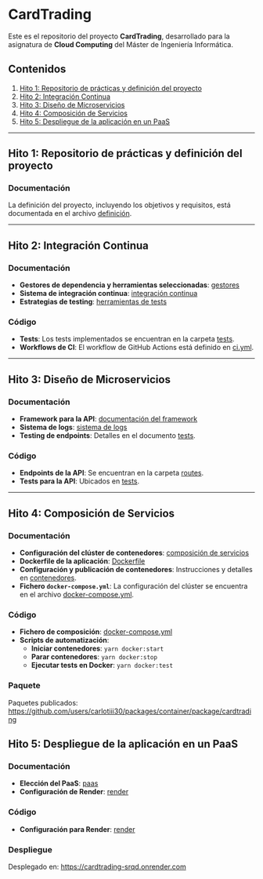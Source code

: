# CardTrading
Este es el repositorio del proyecto **CardTrading**, desarrollado para la asignatura de **Cloud Computing** del Máster de Ingeniería Informática.

## Contenidos
1. [Hito 1: Repositorio de prácticas y definición del proyecto](#hito-1-repositorio-de-prácticas-y-definición-del-proyecto)
2. [Hito 2: Integración Continua](#hito-2-integración-continua)
3. [Hito 3: Diseño de Microservicios](#hito-3-diseño-de-microservicios)
4. [Hito 4: Composición de Servicios](#hito-4-composición-de-servicios)
5. [Hito 5: Despliegue de la aplicación en un PaaS](#hito-5-despliegue-de-la-aplicación-en-un-paas)

---

## Hito 1: Repositorio de prácticas y definición del proyecto
### Documentación
La definición del proyecto, incluyendo los objetivos y requisitos, está documentada en el archivo [definición](./docs/definicion.md).

---

## Hito 2: Integración Continua
### Documentación
- **Gestores de dependencia y herramientas seleccionadas**: [gestores](./docs/gestores.md)
- **Sistema de integración continua**: [integración continua](./docs/integracion_continua.md)
- **Estrategias de testing**: [herramientas de tests](./docs/tests.md)

### Código
- **Tests**: Los tests implementados se encuentran en la carpeta [tests](./backend/tests).
- **Workflows de CI**: El workflow de GitHub Actions está definido en [ci.yml](.github/workflows/ci.yml).

---

## Hito 3: Diseño de Microservicios
### Documentación
- **Framework para la API**: [documentación del framework](./docs/api.md)
- **Sistema de logs**: [sistema de logs](./docs/logs.md)
- **Testing de endpoints**: Detalles en el documento [tests](./docs/tests.md).

### Código
- **Endpoints de la API**: Se encuentran en la carpeta [routes](./backend/src/routes).
- **Tests para la API**: Ubicados en [tests](./backend/tests).

---

## Hito 4: Composición de Servicios
### Documentación
- **Configuración del clúster de contenedores**: [composición de servicios](./docs/compose.md)
- **Dockerfile de la aplicación**: [Dockerfile](./backend/Dockerfile)
- **Configuración y publicación de contenedores**: Instrucciones y detalles en [contenedores](./docs/contenedores.md).
- **Fichero `docker-compose.yml`**: La configuración del clúster se encuentra en el archivo [docker-compose.yml](./docker-compose.yml).

### Código
- **Fichero de composición**: [docker-compose.yml](./docker-compose.yml)
- **Scripts de automatización**: 
  - **Iniciar contenedores**: `yarn docker:start`
  - **Parar contenedores**: `yarn docker:stop`
  - **Ejecutar tests en Docker**: `yarn docker:test`


### Paquete
Paquetes publicados: https://github.com/users/carlotiii30/packages/container/package/cardtrading


## Hito 5: Despliegue de la aplicación en un PaaS
### Documentación
- **Elección del PaaS**: [paas](./docs/paas.md)
- **Configuración de Render**: [render](./docs/render.md)

### Código
- **Configuración para Render**: [render](render.yaml)

### Despliegue
Desplegado en: https://cardtrading-srqd.onrender.com